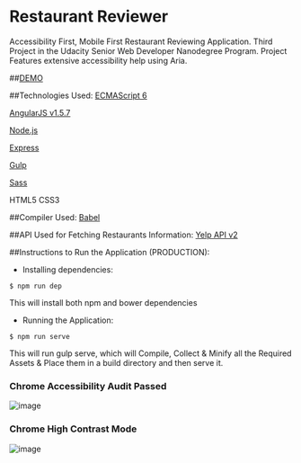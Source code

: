 # Restaurant Reviewer
Accessibility First, Mobile First Restaurant Reviewing Application. Third Project in the Udacity Senior Web Developer Nanodegree Program. Project Features extensive accessibility help using Aria.

##[DEMO](https://rest-review-amr.herokuapp.com)

##Technologies Used:
[ECMAScript 6](http://es6-features.org/)

[AngularJS v1.5.7](https://angularjs.org/)

[Node.js](https://nodejs.org/en/)

[Express](https://expressjs.com/)

[Gulp](http://gulpjs.com/)

[Sass](http://sass-lang.com/)

HTML5
CSS3

##Compiler Used:
[Babel](https://babeljs.io/)

##API Used for Fetching Restaurants Information:
[Yelp API v2](https://www.yelp.com/developers/documentation/v2/)

##Instructions to Run the Application (PRODUCTION):
- Installing dependencies:
```{r, engine='bash', count_lines}
$ npm run dep
```
This will install both npm and bower dependencies
- Running the Application:
```{r, engine='bash', count_lines}
$ npm run serve
```
This will run gulp serve, which will Compile, Collect & Minify all the Required Assets & Place them in a build directory and then serve it.

### Chrome Accessibility Audit Passed
![image](https://github.com/arjunmitrareddy/Udacity_Senior_Web_Dev_Project3/blob/master/screens/1.png)

### Chrome High Contrast Mode
![image](https://github.com/arjunmitrareddy/Udacity_Senior_Web_Dev_Project3/blob/master/screens/2.png)
